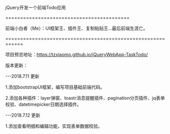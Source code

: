 
jQuery开发一个前端Todo应用

==========================================

前端小白者（Me）：UI框架王、插件王、复制粘贴王...最后前端生涯亡。

============================================================

项目预览地址：https://tzxiaomo.github.io/jQueryWebApp-TaskTodo/

版本更新：

---2018.7.11 更新

   1.添加bootstrapUI框架，编写项目基础前端代码。
   
   2.添加各种插件：layer弹窗、toastr消息提醒插件、pagination分页插件、jq表单校验、datetimepicker日期选择插件。


---2018.7.12 更新

   1.添加查看明细和编辑功能，实现表单数据校验。
